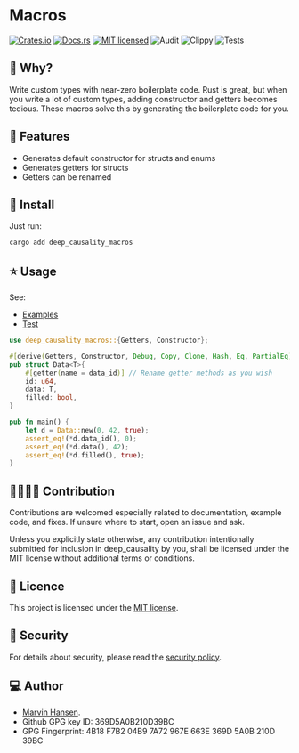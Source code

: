 [//]: # (---)

[//]: # (SPDX-License-Identifier: MIT)

[//]: # (---)

# Macros

[![Crates.io][crates-badge]][crates-url]
[![Docs.rs][docs-badge]][docs-url]
[![MIT licensed][mit-badge]][mit-url]
![Audit][audit-url]
![Clippy][clippy-url]
![Tests][test-url]

[crates-badge]: https://img.shields.io/badge/Crates.io-Latest-blue

[crates-url]: https://crates.io/crates/dcl_data_structures

[docs-badge]: https://img.shields.io/badge/Docs.rs-Latest-blue

[docs-url]: https://docs.rs/dcl_data_structures/latest/dcl_data_structures/

[mit-badge]: https://img.shields.io/badge/License-MIT-blue.svg

[mit-url]: https://github.com/deepcausality-rs/deep_causality/blob/main/LICENSE

[audit-url]: https://github.com/deepcausality-rs/deep_causality/actions/workflows/audit.yml/badge.svg

[clippy-url]: https://github.com/deepcausality-rs/deep_causality/actions/workflows/rust-clippy.yml/badge.svg

[test-url]: https://github.com/deepcausality-rs/deep_causality/actions/workflows/run_tests.yml/badge.svg

## 🤔 Why?

Write custom types with near-zero boilerplate code.
Rust is great, but when you write a lot of custom types, adding constructor
and getters becomes tedious. These macros solve this by generating
the boilerplate code for you.

## 🎁 Features

* Generates default constructor for structs and enums
* Generates getters for structs
* Getters can be renamed

## 🚀 Install

Just run:

```bash
cargo add deep_causality_macros
```

## ⭐ Usage

See:

* [Examples](examples)
* [Test](tests)

```rust
use deep_causality_macros::{Getters, Constructor};

#[derive(Getters, Constructor, Debug, Copy, Clone, Hash, Eq, PartialEq)]
pub struct Data<T>{
    #[getter(name = data_id)] // Rename getter methods as you wish
    id: u64,
    data: T,
    filled: bool,
}

pub fn main() {
    let d = Data::new(0, 42, true);
    assert_eq!(*d.data_id(), 0);
    assert_eq!(*d.data(), 42);
    assert_eq!(*d.filled(), true);
}
```

## 👨‍💻👩‍💻 Contribution

Contributions are welcomed especially related to documentation, example code, and fixes.
If unsure where to start, open an issue and ask.

Unless you explicitly state otherwise, any contribution intentionally submitted for inclusion in deep_causality by you,
shall be licensed under the MIT license without additional terms or conditions.

## 📜 Licence

This project is licensed under the [MIT license](LICENSE).

## 👮️ Security

For details about security, please read
the [security policy](https://github.com/deepcausality-rs/deep_causality/blob/main/SECURITY.md).

## 💻 Author

* [Marvin Hansen](https://github.com/marvin-hansen).
* Github GPG key ID: 369D5A0B210D39BC
* GPG Fingerprint: 4B18 F7B2 04B9 7A72 967E 663E 369D 5A0B 210D 39BC